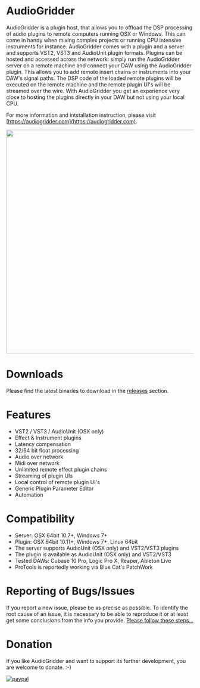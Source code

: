 # AudioGridder

AudioGridder is a plugin host, that allows you to offload the DSP processing of
audio plugins to remote computers running OSX or Windows. This can come in handy
when mixing complex projects or running CPU intensive instruments for instance.
AudioGridder comes with a plugin and a server and supports VST2, VST3 and
AudioUnit plugin formats. Plugins can be hosted and accessed across the network:
simply run the AudioGridder server on a remote machine and connect your DAW
using the AudioGridder plugin. This allows you to add remote insert chains or
instruments into your DAW's signal paths. The DSP code of the loaded remote
plugins will be executed on the remote machine and the remote plugin UI's will
be streamed over the wire. With AudioGridder you get an experience very close to
hosting the plugins directly in your DAW but not using your local CPU.

For more information and intstallation instruction, please visit
[https://audiogridder.com](https://audiogridder.com).

<p align="center">
<img src="https://raw.githubusercontent.com/apohl79/audiogridder/master/images/overview.jpg" width="600" />
</p>

# Downloads

Please find the latest binaries to download in the
[releases](https://github.com/apohl79/audiogridder/releases) section.

# Features

- VST2 / VST3 / AudioUnit (OSX only)
- Effect & Instrument plugins
- Latency compensation
- 32/64 bit float processing
- Audio over network
- Midi over network
- Unlimited remote effect plugin chains
- Streaming of plugin UIs
- Local control of remote plugin UI's
- Generic Plugin Parameter Editor
- Automation

# Compatibility

- Server: OSX 64bit 10.7+, Windows 7+
- Plugin: OSX 64bit 10.11+, Windows 7+, Linux 64bit
- The server supports AudioUnit (OSX only) and VST2/VST3 plugins
- The plugin is available as AudioUnit (OSX only) and VST2/VST3
- Tested DAWs: Cubase 10 Pro, Logic Pro X, Reaper, Ableton Live
- ProTools is reportedly working via Blue Cat's PatchWork

# Reporting of Bugs/Issues

If you report a new issue, please be as precise as possible. To
identify the root cause of an issue, it is necessary to be able to
reproduce it or at least get some conclusions from the info you
provide. [Please follow these steps...](https://audiogridder.com/bug-reports/)


# Donation

If you like AudioGridder and want to support its further development, you are welcome to donate. :-)

[![paypal](https://www.paypalobjects.com/en_US/i/btn/btn_donateCC_LG.gif)](https://www.paypal.com/cgi-bin/webscr?cmd=_s-xclick&hosted_button_id=MF9TGYY8P8GG4)
